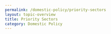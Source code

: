```yaml
---
permalink: /domestic-policy/priority-sectors
layout: topic-overview
title: Priority Sectors
category: Domestic Policy
---
```


